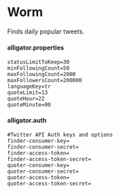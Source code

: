 # Worm

Finds daily popular tweets.

#### alligator.properties

```properties
statusLimitToKeep=30
minFollowingCount=50
maxFollowingCount=2000
maxFollowersCount=200000
languageKey=tr
quoteLimit=13
quoteHour=22
quoteMinute=00
```

#### alligator.auth
```properties
#Twitter API Auth keys and options
finder-consumer-key=
finder-consumer-secret=
finder-access-token=
finder-access-token-secret=
quoter-consumer-key=
quoter-consumer-secret=
quoter-access-token=
quoter-access-token-secret=
```
